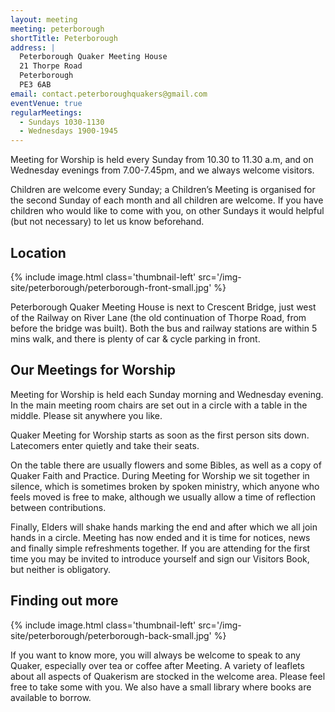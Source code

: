 ```yaml
---
layout: meeting
meeting: peterborough
shortTitle: Peterborough
address: |
  Peterborough Quaker Meeting House
  21 Thorpe Road
  Peterborough
  PE3 6AB
email: contact.peterboroughquakers@gmail.com
eventVenue: true
regularMeetings:
  - Sundays 1030-1130
  - Wednesdays 1900-1945
---
```

Meeting for Worship is held every Sunday from 10.30 to 11.30 a.m, and on Wednesday evenings from 7.00-7.45pm, and we always welcome visitors.

Children are welcome every Sunday; a Children’s Meeting is organised for the second Sunday of each month and all children are welcome. If you have children who would like to come with you, on other Sundays it would helpful (but not necessary) to let us know beforehand.

## Location

{% include image.html class='thumbnail-left' src='/img-site/peterborough/peterborough-front-small.jpg' %}

Peterborough Quaker Meeting House is next to Crescent Bridge, just west of the Railway on River Lane (the old continuation of Thorpe Road, from before the bridge was built). Both the bus and railway stations are within 5 mins walk, and there is plenty of car & cycle parking in front.

## Our Meetings for Worship

Meeting for Worship is held each Sunday morning and Wednesday evening.  In the main meeting room chairs are set out in a circle with a table in the middle. Please sit anywhere you like.

Quaker Meeting for Worship starts as soon as the first person sits down. Latecomers enter quietly and take their seats.

On the table there are usually flowers and some Bibles, as well as a copy of Quaker Faith and Practice.
During Meeting for Worship we sit together in silence, which is sometimes broken by spoken ministry, which anyone who feels moved is free to make, although we usually allow a time of reflection between contributions.

Finally, Elders will shake hands marking the end and after which we all join hands in a circle. Meeting has now ended and it is time for notices, news and finally simple refreshments together. If you are attending for the first time you may be invited to introduce yourself and sign our Visitors Book, but neither is obligatory.

## Finding out more

{% include image.html class='thumbnail-left' src='/img-site/peterborough/peterborough-back-small.jpg' %}

If you want to know more, you will always be welcome to speak to any Quaker, especially over tea or coffee after Meeting.
A variety of leaflets about all aspects of Quakerism are stocked in the welcome area. Please feel free to take some with you. We also have a small library where books are available to borrow.
